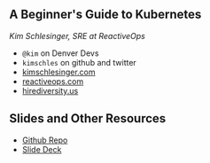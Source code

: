 ## A Beginner's Guide to Kubernetes  
_Kim Schlesinger, SRE at ReactiveOps_ 

* `@kim` on Denver Devs
* `kimschles` on github and twitter
* [kimschlesinger.com](https://kimschlesinger.com/)
* [reactiveops.com](https://reactiveops.com/)
* [hirediversity.us](https://hirediversity.us/)  


## Slides and Other Resources
* [Github Repo](https://github.com/kimschles/beginners_guide_to_k8s)
* [Slide Deck](https://drive.google.com/file/d/1ImzOHmZA-1NgKM0t2sRIda1T5HGwIpbh/view?usp=sharing)

